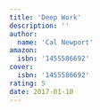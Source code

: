 ```yaml
---
title: 'Deep Work'
description: ''
author:
  name: 'Cal Newport'
amazon:
  isbn: '1455586692'
cover:
  isbn: '1455586692'
rating: 5
date: 2017-01-10
---
```


